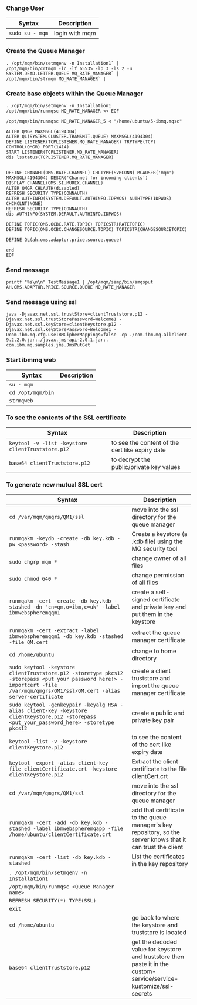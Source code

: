 ### Change User
| Syntax | Description |
| ----------- | ----------- |
| `sudo su - mqm` | login with mqm |


### Create the Queue Manager
```shell
. /opt/mqm/bin/setmqenv -n Installation1` |
/opt/mqm/bin/crtmqm -lc -lf 65535 -lp 3 -ls 2 -u SYSTEM.DEAD.LETTER.QUEUE MQ_RATE_MANAGER` | 
/opt/mqm/bin/strmqm MQ_RATE_MANAGER` |
```

### Create base objects within the Queue Manager
```shell
. /opt/mqm/bin/setmqenv -n Installation1
/opt/mqm/bin/runmqsc MQ_RATE_MANAGER << EOF

/opt/mqm/bin/runmqsc MQ_RATE_MANAGER_5 < "/home/ubuntu/5-ibmq.mqsc"

ALTER QMGR MAXMSGL(4194304)
ALTER QL(SYSTEM.CLUSTER.TRANSMIT.QUEUE) MAXMSGL(4194304)
DEFINE LISTENER(TCPLISTENER.MQ_RATE_MANAGER) TRPTYPE(TCP) CONTROL(QMGR) PORT(1414)
START LISTENER(TCPLISTENER.MQ_RATE_MANAGER)
dis lsstatus(TCPLISTENER.MQ_RATE_MANAGER)


DEFINE CHANNEL(OMS.RATE.CHANNEL) CHLTYPE(SVRCONN) MCAUSER('mqm') MAXMSGL(4194304) DESCR('Channel for incoming clients')
DISPLAY CHANNEL(OMS.SI.MUREX.CHANNEL)
ALTER QMGR CHLAUTH(disabled)
REFRESH SECURITY TYPE(CONNAUTH)
ALTER AUTHINFO(SYSTEM.DEFAULT.AUTHINFO.IDPWOS) AUTHTYPE(IDPWOS) CHCKCLNT(NONE)
REFRESH SECURITY TYPE(CONNAUTH)
dis AUTHINFO(SYSTEM.DEFAULT.AUTHINFO.IDPWOS)

DEFINE TOPIC(OMS.OCBC.RATE.TOPIC) TOPICSTR(RATETOPIC)
DEFINE TOPIC(OMS.OCBC.CHANGESOURCE.TOPIC) TOPICSTR(CHANGESOURCETOPIC)

DEFINE QL(ah.oms.adaptor.price.source.queue)

end
EOF
```
### Send message
```shell
printf "%s\n\n" TestMessage1 | /opt/mqm/samp/bin/amqsput AH.OMS.ADAPTOR.PRICE.SOURCE.QUEUE MQ_RATE_MANAGER
```
### Send message using ssl
```shell
java -Djavax.net.ssl.trustStore=clientTruststore.p12 -Djavax.net.ssl.trustStorePassword=Welcome1 -Djavax.net.ssl.keyStore=clientKeystore.p12 -Djavax.net.ssl.keyStorePassword=Welcome1 -Dcom.ibm.mq.cfg.useIBMCipherMappings=false -cp ./com.ibm.mq.allclient-9.2.2.0.jar:./javax.jms-api-2.0.1.jar:. com.ibm.mq.samples.jms.JmsPutGet
```

### Start ibmmq web
| Syntax | Description |
| ----------- | ----------- |
| `su - mqm` |
| `cd /opt/mqm/bin` |
| `strmqweb` |

### To see the contents of the SSL certificate
| Syntax | Description |
| ----------- | ----------- |
| `keytool -v -list -keystore clientTruststore.p12` | to see the content of the cert like expiry date |
| `base64 clientTruststore.p12` | to decrypt the public/private key values |

### To generate new mutual SSL cert
| Syntax | Description |
| ----------- | ----------- |
| `cd /var/mqm/qmgrs/QM1/ssl` | move into the ssl directory for the queue manager |
| `runmqakm -keydb -create -db key.kdb -pw <password> -stash` | Create a keystore (a .kdb file) using the MQ security tool |
| `sudo chgrp mqm *` | change owner of all files |
| `sudo chmod 640 *` | change permission of all files |
| `runmqakm -cert -create -db key.kdb -stashed -dn "cn=qm,o=ibm,c=uk" -label ibmwebspheremqqm1` | create a self-signed certificate and private key and put them in the keystore |
| `runmqakm -cert -extract -label ibmwebspheremqqm1 -db key.kdb -stashed -file QM.cert` | extract the queue manager certificate |
| `cd /home/ubuntu` | change to home directory |
| `sudo keytool -keystore clientTruststore.p12 -storetype pkcs12 -storepass <put your password here!> -importcert -file /var/mqm/qmgrs/QM1/ssl/QM.cert -alias server-certificate` | create a client truststore and import the queue manager certificate |
| `sudo keytool -genkeypair -keyalg RSA -alias client-key -keystore clientKeystore.p12 -storepass <put_your_password_here> -storetype pkcs12` | create a public and private key pair |
| `keytool -list -v -keystore clientKeystore.p12` | to see the content of the cert like expiry date |
| `keytool -export -alias client-key -file clientCertificate.crt -keystore clientKeystore.p12` | Extract the client certificate to the file clientCert.crt |
| `cd /var/mqm/qmgrs/QM1/ssl` | move into the ssl directory for the queue manager |
| `runmqakm -cert -add -db key.kdb -stashed -label ibmwebspheremqapp -file /home/ubuntu/clientCertificate.crt` | add that certificate to the queue manager's key repository, so the server knows that it can trust the client |
| `runmqakm -cert -list -db key.kdb -stashed` | List the certificates in the key repository |
| `. /opt/mqm/bin/setmqenv -n Installation1` |
| `/opt/mqm/bin/runmqsc <Queue Manager name>` |
| `REFRESH SECURITY(*) TYPE(SSL)` |
| `exit` |
| `cd /home/ubuntu` | go back to where the keystore and truststore is located |
| `base64 clientTruststore.p12` | get the decoded value for keystore and truststore then paste it in the custom-service/service-kustomize/ssl-secrets |
